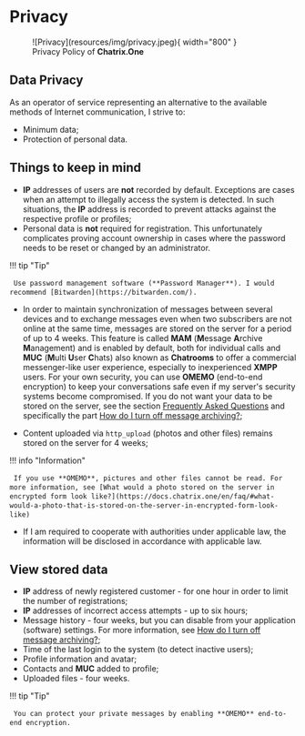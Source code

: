 # Privacy

<figure markdown>
   ![Privacy](resources/img/privacy.jpeg){ width="800" }
   <figcaption>Privacy Policy of <b>Chatrix.One</b></figcaption>
</figure>

## Data Privacy

As an operator of service representing an alternative to the available methods of Internet communication, I strive to:

- Minimum data;
- Protection of personal data.

## Things to keep in mind

- **IP** addresses of users are **not** recorded by default. Exceptions are cases when an attempt to illegally access the system is detected. In such situations, the **IP** address is recorded to prevent attacks against the respective profile or profiles;
- Personal data is **not** required for registration. This unfortunately complicates proving account ownership in cases where the password needs to be reset or changed by an administrator.

!!! tip "Tip"

     Use password management software (**Password Manager**). I would recommend [Bitwarden](https://bitwarden.com/).

- In order to maintain synchronization of messages between several devices and to exchange messages even when two subscribers are not online at the same time, messages are stored on the server for a period of up to 4 weeks. This feature is called **MAM** (**M**essage **A**rchive **M**anagement) and is enabled by default, both for individual calls and **MUC** (**M**ulti **U**ser **C**hats) also known as **Chatrooms** to offer a commercial messenger-like user experience, especially to inexperienced **XMPP** users. For your own security, you can use **OMEMO** (end-to-end encryption) to keep your conversations safe even if my server's security systems become compromised. If you do not want your data to be stored on the server, see the section [Frequently Asked Questions](https://docs.chatrix.one/en/faq/) and specifically the part [How do I turn off message archiving?](https://docs.chatrix.one/en/faq/#how-do-i-turn-off-message-archiving);

- Content uploaded via `http_upload` (photos and other files) remains stored on the server for 4 weeks;

!!! info "Information"

     If you use **OMEMO**, pictures and other files cannot be read. For more information, see [What would a photo stored on the server in encrypted form look like?](https://docs.chatrix.one/en/faq/#what-would-a-photo-that-is-stored-on-the-server-in-encrypted-form-look-like)

- If I am required to cooperate with authorities under applicable law, the information will be disclosed in accordance with applicable law.

## View stored data

- **IP** address of newly registered customer - for one hour in order to limit the number of registrations;
- **IP** addresses of incorrect access attempts - up to six hours;
- Message history - four weeks, but you can disable from your application (software) settings. For more information, see [How do I turn off message archiving?](https://docs.chatrix.one/faq/#_28);
- Time of the last login to the system (to detect inactive users);
- Profile information and avatar;
- Contacts and **MUC** added to profile;
- Uploaded files - four weeks.

!!! tip "Tip"

     You can protect your private messages by enabling **OMEMO** end-to-end encryption.
